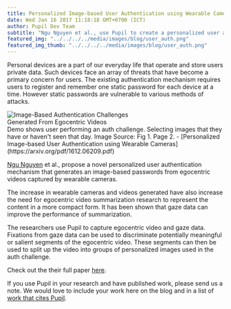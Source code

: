 ```yaml
--- 
title: Personalized Image-based User Authentication using Wearable Cameras
date: Wed Jan 16 2017 11:18:18 GMT+0700 (ICT) 
author: Pupil Dev Team 
subtitle: "Ngu Nguyen et al., use Pupil to create a personalized user authentication system that generates image based passwords from egocentric video..."
featured_img: "../../../../media/images/blog/user_auth.png"
featured_img_thumb: "../../../../media/images/blog/user_auth.png"
---
```


Personal devices are a part of our everyday life that operate and store users private data. Such devices face an array of threats that have become a primary concern for users. The existing authentication mechanism requires users to register and remember one static password for each device at a time. However static passwords are vulnerable to various methods of attacks. 

<div class="Grid Grid--center Grid--justifyCenter">
	<img src="../../../../media/images/blog/user_auth.png" style='max-width:70%' class='Feature-image u-padTop--1' alt="Image-Based Authentication Challenges Generated From Egocentric Videos">
</div>

<div class="small u-padTop--1 u-padBottom--2">Demo shows user performing an auth challenge. Selecting images that they have or haven't seen that day. Image Source: Fig 1. Page 2. - [Personalized Image-based User Authentication using Wearable Cameras](https://arxiv.org/pdf/1612.06209.pdf)</div>

[Ngu Nguyen](http://ambientintelligence.aalto.fi/team.html) et al., propose a novel personalized user authentication mechanism that generates an image-based passwords from egocentric videos captured by wearable cameras. 

The increase in wearable cameras and videos generated have also increase the need for egocentric video summarization research to represent the content in a more compact form. It has been shown that gaze data can improve the performance of summarization.

The researchers use Pupil to capture egocentric video and gaze data. Fixations from gaze data can be used to discriminate potentially meaningful or salient segments of the egocentric video. These segments can then be used to split up the video into groups of personalized images used in the auth challenge.

Check out the their full paper [here](https://arxiv.org/pdf/1612.06209.pdf).

If you use Pupil in your research and have published work, please send us a note. We would love to include your work here on the blog and in a list of [work that cites Pupil](https://docs.google.com/spreadsheets/d/1ZD6HDbjzrtRNB4VB0b7GFMaXVGKZYeI0zBOBEEPwvBI/).

